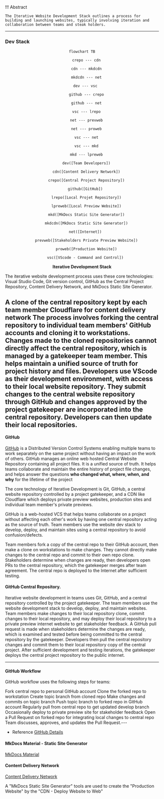 
!!! Abstract 

	The Iterative Website Development Stack outlines a process for building and launching websites, typically involving iteration and collaboration between teams and steak holders.

---

### Dev Stack
<div style="text-align: center;">


``` mermaid
flowchart TB
	
	crepo --- cdn

	cdn --- mkdcdn

	mkdcdn --- net

	dev --- vsc 

	github --- crepo

	github --- net
	
	vsc --- lrepo
	
	net --- prevweb

	net --- proweb

	vsc --- net

	vsc --- mkd

	mkd --- lpreweb

	dev([Team Developers])

	cdn([Content Delivery Network])

	crepo([Central Project Repository])

	github([GitHub]) 

	lrepo([Local Projet Repository])

	lpreweb([Local Preview Website])

	mkd([MkDocs Static Site Generator])

	mkdcdn([MkDocs Static Site Generator])

	net([Internet]) 
	
	prevweb([Stakeholders Private Preview Website])

	proweb([Production Website])

	vsc([VScode - Command and Control]) 

```
<b>Iterative  Development Stack</b>
</div>

The iterative website development process uses these core technologies: Visual Studio Code, Git version control, GitHub as the Central Project Repository, Content Delivery Network, and MkDocs Static Site Generator.

A clone of the central repository kept by each team member
Cloudflare for content delivery network
The process involves forking the central repository to individual team members' GitHub accounts and cloning it to workstations. Changes made to the cloned repositories cannot directly affect the central repository, which is managed by a gatekeeper team member. This helps maintain a unified source of truth for project history and files.
Developers use VScode as their development environment, with access to their local website repository. They submit changes to the central website repository through GitHub and changes approved by the project gatekeeper are incorporated into the central repository. Developers can then update their local repositories.
---

#### GitHub

[GitHub](github.md) is a Distributed Version Control Systems enabling multiple teams to work separately on the same project without having an impact on the work of others. GitHub manages an online web hosted Central Website Repository containing all project files. It is a unified source of truth. It helps teams collaborate and maintain the entire history of project file changes, and helps answer the questions **who changed what, where, when, and why** for the lifetime of the project

The core technology of Iterative Development is Git, GitHub, a central website repository controlled by a project gatekeeper, and a CDN like Cloudflare which deploys private preview websites, production sites and individual team member's private previews.

GitHub is a web-hosted VCS that helps teams collaborate on a project without affecting each other's work by having one central repository acting as the source of truth. Team members use the website dev stack to develop, deploy, and maintain sites using a central repository to avoid confusion/defects.

Team members fork a copy of the central repo to their GitHub account, then make a clone on workstations to make changes. They cannot directly make changes to the central repo and commit to their own repo clone. Stakeholders determine when changes are ready, then developers open PRs to the central repository, which the gatekeeper merges after team agreement. The central repo is deployed to the Internet after sufficient testing.

#### GitHub Central Repository.  

Iterative website development in teams uses Git, GitHub, and a central repository controlled by the project gatekeeper. The team members use the website development stack to develop, deploy, and maintain websites. Team members make changes to their local repository clone, commit changes to their local repository, and may deploy their local repository to a private preview internet website to get stakeholder feedback. A GitHub pull request is made when stakeholders determine the changes are ready, which is examined and tested before being committed to the central repository by the gatekeeper. Developers then pull the central repository changes and commit them to their local repository copy of the central project. After sufficient development and testing iterations, the gatekeeper deploys the central project repository to the public internet.

---

#### GitHub Workflow

GitHub workflow uses the following steps for teams:

Fork central repo to personal GitHub account
Clone the forked repo to workstation
Create topic branch from cloned repo
Make changes and commits on topic branch
Push topic branch to forked repo in GitHub account
Regularly pull from central repo to get updated develop branch
Occasionally deploy to private preview site for stakeholder feedback
Open a Pull Request on forked repo for integrating local changes to central repo
Team discusses, approves, and updates the Pull Request.---

- Reference [GitHub Details](dev_stack_details#github_details)

#### MkDocs Material - Static Site Generator

[MkDocs Material](mkdocs.md)

#### Content Delivery Network

[Content Delivery Network](content_delivery_network.md)



  
A "MkDocs Static Site Generator" tools are used to create the "Production Website" by the "CDN - Deploy Website to Web"


